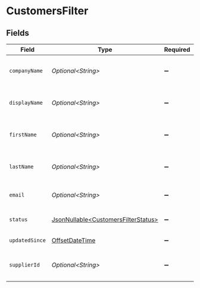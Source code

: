 # CustomersFilter


## Fields

| Field                                                                                     | Type                                                                                      | Required                                                                                  | Description                                                                               | Example                                                                                   |
| ----------------------------------------------------------------------------------------- | ----------------------------------------------------------------------------------------- | ----------------------------------------------------------------------------------------- | ----------------------------------------------------------------------------------------- | ----------------------------------------------------------------------------------------- |
| `companyName`                                                                             | *Optional\<String>*                                                                       | :heavy_minus_sign:                                                                        | Company Name of customer to search for                                                    | SpaceX                                                                                    |
| `displayName`                                                                             | *Optional\<String>*                                                                       | :heavy_minus_sign:                                                                        | Display Name of customer to search for                                                    | Techno King                                                                               |
| `firstName`                                                                               | *Optional\<String>*                                                                       | :heavy_minus_sign:                                                                        | First name of customer to search for                                                      | Elon                                                                                      |
| `lastName`                                                                                | *Optional\<String>*                                                                       | :heavy_minus_sign:                                                                        | Last name of customer to search for                                                       | Musk                                                                                      |
| `email`                                                                                   | *Optional\<String>*                                                                       | :heavy_minus_sign:                                                                        | Email of customer to search for                                                           | elon@spacex.com                                                                           |
| `status`                                                                                  | [JsonNullable\<CustomersFilterStatus>](../../models/components/CustomersFilterStatus.md)  | :heavy_minus_sign:                                                                        | Status of customer to filter on                                                           | active                                                                                    |
| `updatedSince`                                                                            | [OffsetDateTime](https://docs.oracle.com/javase/8/docs/api/java/time/OffsetDateTime.html) | :heavy_minus_sign:                                                                        | N/A                                                                                       | 2020-09-30T07:43:32.000Z                                                                  |
| `supplierId`                                                                              | *Optional\<String>*                                                                       | :heavy_minus_sign:                                                                        | Supplier ID of customer to search for                                                     | 123                                                                                       |